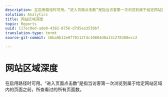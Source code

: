 ```yaml
---
description: 在启用路径时可用。“进入页面点击数”是指当访客第一次浏览到属于给定网站区域内的页面之前，所查看过的所有页面数。
solution: Analytics
title: 网站区域深度
topic: Reports
uuid: 117ec0ed-ade0-4382-8756-d7d5ea3530bf
translation-type: tm+mt
source-git-commit: 16ba0b12e0f70112f4c10804d0a13c278388ecc2

---
```



# 网站区域深度

在启用路径时可用。“进入页面点击数”是指当访客第一次浏览到属于给定网站区域内的页面之前，所查看过的所有页面数。

